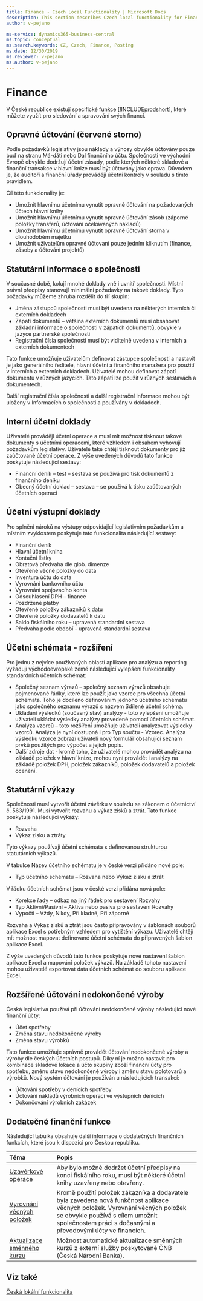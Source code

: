 ```yaml
---
title: Finance - Czech Local Functionality | Microsoft Docs
description: This section describes Czech local functionality for Finance.
author: v-pejano

ms-service: dynamics365-business-central
ms.topic: conceptual
ms.search.keywords: CZ, Czech, Finance, Posting
ms.date: 12/30/2019
ms.reviewer: v-pejano
ms.author: v-pejano
---
```


# Finance

V České republice existují specifické funkce [!INCLUDE[prodshort](../../includes/prodshort.md)], které můžete využít pro sledování a spravování svých financí.

## Opravné účtování (červené storno)

Podle požadavků legislativy jsou náklady a výnosy obvykle účtovány pouze buď na stranu Má-dáti nebo Dal finančního účtu. Společnosti ve východní Evropě obvykle dodržují účetní zásady, podle kterých některé skladové a finanční transakce v hlavní knize musí být účtovány jako oprava. Důvodem je, že auditoři a finanční úřady provádějí účetní kontroly v souladu s tímto pravidlem.  

Cíl této funkcionality je:
- Umožnit hlavnímu účetnímu vynutit opravné účtování na požadovaných účtech hlavní knihy
- Umožnit hlavnímu účetnímu vynutit opravné účtování zásob (záporné položky transferů, účtování očekávaných nákladů)
- Umožnit hlavnímu účetnímu vynutit opravné účtování storna v dlouhodobém majetku
- Umožnit uživatelům opravné účtovaní pouze jedním kliknutím (finance, zásoby a účtování projektů)

## Statutární informace o společnosti

V současné době, kolují mnohé doklady vně i uvnitř společnosti. Místní právní předpisy stanovují minimální požadavky na takové doklady. Tyto požadavky můžeme zhruba rozdělit do tří skupin:
- Jména zástupců společnosti musí být uvedena na některých interních či externích dokladech
- Zápatí dokumentů – většina externích dokumentů musí obsahovat základní informace o společnosti v zápatích dokumentů, obvykle v jazyce partnerské společnosti
- Registrační čísla společnosti musí být viditelně uvedena v interních a externích dokumentech

Tato funkce umožňuje uživatelům definovat zástupce společnosti a nastavit je jako generálního ředitele, hlavní účetní a finančního manažera pro použití v interních a externích dokladech. 
Uživatelé mohou definovat zápatí dokumentu v různých jazycích. Tato zápatí lze použít v různých sestavách a dokumentech.

Další registrační čísla společnosti a další registrační informace mohou být uloženy v Informacích o společnosti a používány v dokladech.

## Interní účetní doklady

Uživatelé provádějí účetní operace a musí mít možnost tisknout takové dokumenty s účetními operacemi, které vzhledem i obsahem vyhovují požadavkům legislativy. 
Uživatelé také chtějí tisknout dokumenty pro již zaúčtované účetní operace.
Z výše uvedených důvodů tato funkce poskytuje následující sestavy: 
- Finanční deník – test – sestava se používá pro tisk dokumentů z finančního deníku
- Obecný účetní doklad – sestava – se používá k tisku zaúčtovaných účetních operací

## Účetní výstupní doklady

Pro splnění nároků na výstupy odpovídající legislativním požadavkům a místním zvyklostem poskytuje tato funkcionalita následující sestavy:
- Finanční deník
- Hlavní účetní kniha
- Kontační lístky
- Obratová předvaha dle glob. dimenze
- Otevřené věcné položky do data
- Inventura účtu do data
- Vyrovnání bankovního účtu
- Vyrovnání spojovacího konta
- Odsouhlasení DPH – finance
- Pozdržené platby
- Otevřené položky zákazníků k datu
- Otevřené položky dodavatelů k datu
- Saldo fiskálního roku – upravená standardní sestava
- Předvaha podle období - upravená standardní sestava

## Účetní schémata - rozšíření  

Pro jednu z nejvíce používaných oblastí aplikace pro analýzu a reporting vyžadují východoevropské země následující vylepšení funkcionality standardních účetních schémat:
- Společný seznam výrazů – společný seznam výrazů obsahuje pojmenované řádky, které lze použít jako vzorce pro všechna účetní schémata. Toho je docíleno definováním jednoho účetního schématu jako společného seznamu výrazů s názvem Sdílené účetní schéma.
- Ukládání výsledků (současný stav) analýzy - toto vylepšení umožňuje uživateli ukládat výsledky analýzy provedené pomocí účetních schémat.
- Analýza vzorců – toto rozšíření umožňuje uživateli analyzovat výsledky vzorců. Analýza je nyní dostupná i pro Typ součtu - Vzorec. Analýza výsledku vzorce zobrazí uživateli nový formulář obsahující seznam prvků použitých pro výpočet a jejich popis.
- Další zdroje dat - kromě toho, že uživatelé mohou provádět analýzu na základě položek v hlavní knize, mohou nyní provádět i analýzy na základě položek DPH, položek zákazníků, položek dodavatelů a položek ocenění.

## Statutární výkazy

Společnosti musí vytvořit účetní závěrku v souladu se zákonem o účetnictví č. 563/1991.  Musí vytvořit rozvahu a výkaz zisků a ztrát.
Tato funkce poskytuje následující výkazy:

- Rozvaha
- Výkaz zisku a ztráty

Tyto výkazy používají účetní schémata s definovanou strukturou statutárních výkazů.

V tabulce Název účetního schématu je v české verzi přidáno nové pole:
- Typ účetního schématu – Rozvaha nebo Výkaz zisku a ztrát

V řádku účetních schémat jsou v české verzi přidána nová pole:
- Korekce řady – odkaz na jiný řádek pro sestavení Rozvahy
- Typ Aktivní/Pasivní – Aktiva nebo pasiva pro sestavení Rozvahy
- Vypočti – Vždy, Nikdy, Při kladné, Při záporné

Rozvaha a Výkaz zisků a ztrát jsou často připravovány v šablonách souborů aplikace Excel s potřebným vzhledem pro vytištění výkazu. Uživatelé chtějí mít možnost mapovat definované účetní schémata do připravených šablon aplikace Excel.

Z výše uvedených důvodů tato funkce poskytuje nové nastavení šablon aplikace Excel a mapování položek výkazů. Na základě tohoto nastavení mohou uživatelé exportovat data účetních schémat do souboru aplikace Excel.

## Rozšířené účtování nedokončené výroby  

Česká legislativa používá při účtování nedokončené výroby následující nové finanční účty:
- Účet spotřeby
- Změna stavu nedokončené výroby
- Změna stavu výrobků

Tato funkce umožňuje správně provádět účtování nedokončené výroby a výroby dle českých účetních postupů. Díky ní je možno nastavit pro kombinace skladové lokace a účto skupiny zboží finanční účty pro spotřebu, změnu stavu nedokončené výroby i změnu stavu polotovarů a výrobků.
Nový systém účtování je používán u následujících transakcí:
- Účtování spotřeby v denících spotřeby 
- Účtování nákladů výrobních operací ve výstupních denících
- Dokončování výrobních zakázek

## Dodatečné finanční funkce

Následující tabulka obsahuje další informace o dodatečných finančních funkcích, které jsou k dispozici pro Českou republiku.


| Téma | Popis |
| :-------------------------------------------------------- | :----------------------------------------------------------- |
| [Uzávěrkové operace ](year-close-operations.md) | Aby bylo možné dodržet účetní předpisy na konci fiskálního roku, musí být některé účetní knihy uzavřeny nebo otevřeny. |
| [Vyrovnání věcných položek](general-ledger-entries-application.md) | Kromě použití položek zákazníka a dodavatele byla zavedena nová funkčnost aplikace věcných položek. Vyrovnání věcných položek se obvykle používá s cílem umožnit společnostem práci s dočasnými a převodovými účty ve financích. |
| [Aktualizace směnného kurzu](exchange-rate-update.md) | Možnost automatické aktualizace směnných kurzů z externí služby poskytované ČNB (Česká Národní Banka). |

## Viz také
[Česká lokální funkcionalita](czech-local-functionality.md)